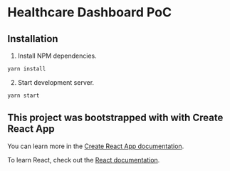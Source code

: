 # Healthcare Dashboard PoC

## Installation

1. Install NPM dependencies.

```bash
yarn install
```

2. Start development server.

```bash
yarn start
```

## This project was bootstrapped with with Create React App

You can learn more in the [Create React App documentation](https://facebook.github.io/create-react-app/docs/getting-started).

To learn React, check out the [React documentation](https://reactjs.org/).
